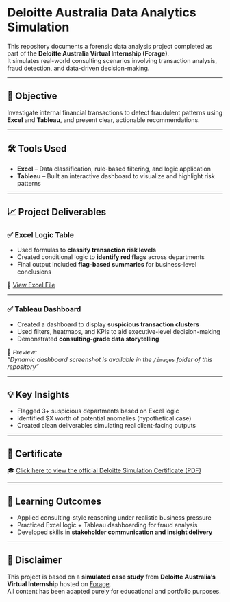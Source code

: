 # Deloitte Australia Data Analytics Simulation 

This repository documents a forensic data analysis project completed as part of the **Deloitte Australia Virtual Internship (Forage)**.  
It simulates real-world consulting scenarios involving transaction analysis, fraud detection, and data-driven decision-making.

---

## 📌 Objective

Investigate internal financial transactions to detect fraudulent patterns using **Excel** and **Tableau**, and present clear, actionable recommendations.

---

## 🛠️ Tools Used
- **Excel** – Data classification, rule-based filtering, and logic application  
- **Tableau** – Built an interactive dashboard to visualize and highlight risk patterns

---

## 📈 Project Deliverables

### ✅ Excel Logic Table
- Used formulas to **classify transaction risk levels**
- Created conditional logic to **identify red flags** across departments
- Final output included **flag-based summaries** for business-level conclusions

📄 [View Excel File](files/Excel%20Logic%20Table.xlsx)

---

### ✅ Tableau Dashboard
- Created a dashboard to display **suspicious transaction clusters**
- Used filters, heatmaps, and KPIs to aid executive-level decision-making
- Demonstrated **consulting-grade data storytelling**

📸 *Preview:*  
_“Dynamic dashboard screenshot is available in the `/images` folder of this repository”_

---

## 💡 Key Insights
- Flagged 3+ suspicious departments based on Excel logic  
- Identified $X worth of potential anomalies (hypothetical case)  
- Created clean deliverables simulating real client-facing outputs

---

## 📜 Certificate

🎓 [Click here to view the official Deloitte Simulation Certificate (PDF)](https://forage-uploads-prod.s3.amazonaws.com/completion-certificates/9PBTqmSxAf6zZTseP/io9DzWKe3PTsiS6GG_9PBTqmSxAf6zZTseP_sqKa4tKPDJQZm5xKf_1752344484945_completion_certificate.pdf)

---

## 🧠 Learning Outcomes

- Applied consulting-style reasoning under realistic business pressure  
- Practiced Excel logic + Tableau dashboarding for fraud analysis  
- Developed skills in **stakeholder communication and insight delivery**

---

## 📝 Disclaimer

This project is based on a **simulated case study** from **Deloitte Australia’s Virtual Internship** hosted on [Forage](https://www.theforage.com).  
All content has been adapted purely for educational and portfolio purposes.

